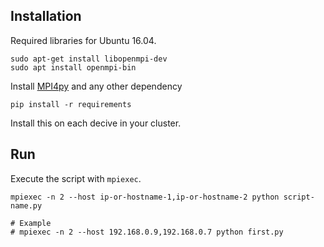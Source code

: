 ## Installation

Required libraries for Ubuntu 16.04.

```
sudo apt-get install libopenmpi-dev
sudo apt install openmpi-bin
```

Install [MPI4py](https://pypi.python.org/pypi/mpi4py) and any other dependency

```
pip install -r requirements
```

Install this on each decive in your cluster.

## Run

Execute the script with `mpiexec`. 

```
mpiexec -n 2 --host ip-or-hostname-1,ip-or-hostname-2 python script-name.py

# Example
# mpiexec -n 2 --host 192.168.0.9,192.168.0.7 python first.py
```